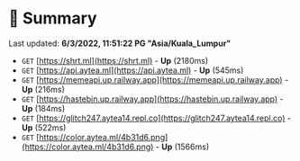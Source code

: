 # 📖 Summary
Last updated: **6/3/2022, 11:51:22 PG "Asia/Kuala_Lumpur"**

- `GET` [https://shrt.ml](https://shrt.ml) - **Up** (2180ms)
- `GET` [https://api.aytea.ml](https://api.aytea.ml) - **Up** (545ms)
- `GET` [https://memeapi.up.railway.app](https://memeapi.up.railway.app) - **Up** (216ms)
- `GET` [https://hastebin.up.railway.app](https://hastebin.up.railway.app) - **Up** (184ms)
- `GET` [https://glitch247.aytea14.repl.co](https://glitch247.aytea14.repl.co) - **Up** (522ms)
- `GET` [https://color.aytea.ml/4b31d6.png](https://color.aytea.ml/4b31d6.png) - **Up** (1566ms)

